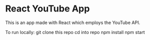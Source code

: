 # React YouTube App

This is an app made with React  which employs the YouTube API.

To run locally:
	git clone this repo
	cd into repo
	npm install
	npm start
